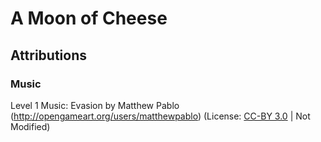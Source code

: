 # A Moon of Cheese


## Attributions

### Music

Level 1 Music: Evasion by Matthew Pablo (http://opengameart.org/users/matthewpablo)
               (License: [CC-BY 3.0](https://creativecommons.org/licenses/by/3.0/) | Not Modified)
